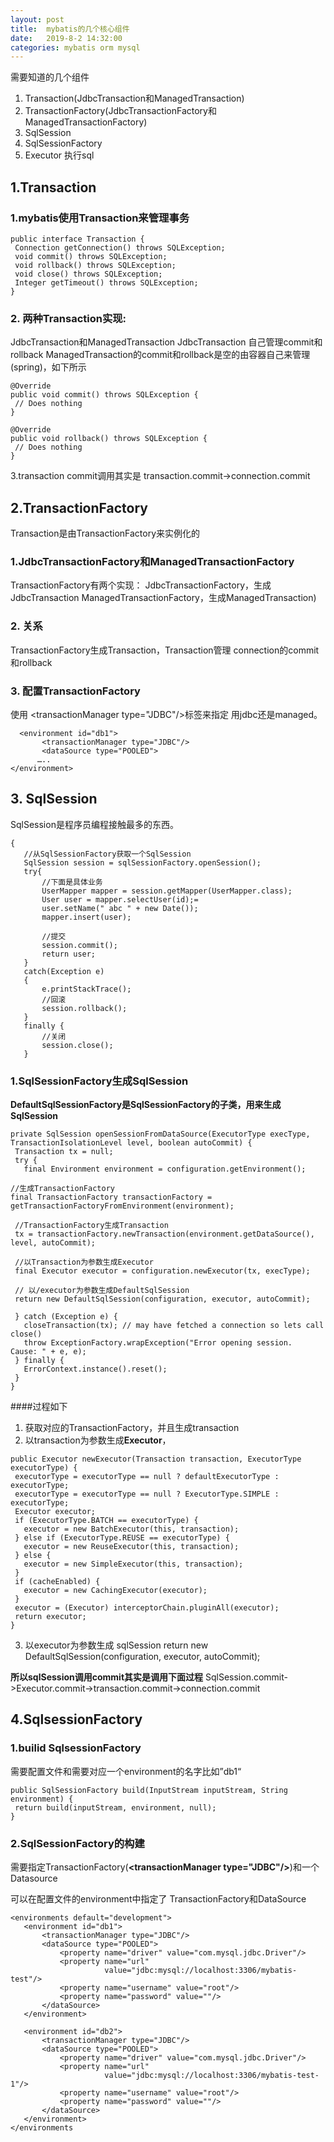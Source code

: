 ```yaml
---
layout: post
title:  mybatis的几个核心组件
date:   2019-8-2 14:32:00
categories: mybatis orm mysql
---
```


需要知道的几个组件
1. Transaction(JdbcTransaction和ManagedTransaction)
2. TransactionFactory(JdbcTransactionFactory和ManagedTransactionFactory)
3. SqlSession
4. SqlSessionFactory
5. Executor 执行sql

## 1.Transaction
###  1.mybatis使用Transaction来管理事务
```
public interface Transaction { 
 Connection getConnection() throws SQLException;
 void commit() throws SQLException;
 void rollback() throws SQLException;
 void close() throws SQLException;
 Integer getTimeout() throws SQLException;
}
```

### 2. 两种Transaction实现:
JdbcTransaction和ManagedTransaction
JdbcTransaction 自己管理commit和rollback
ManagedTransaction的commit和rollback是空的由容器自己来管理(spring)，如下所示
```
@Override
public void commit() throws SQLException {
 // Does nothing
}

@Override
public void rollback() throws SQLException {
 // Does nothing
}
```
3.transaction commit调用其实是
transaction.commit->connection.commit




## 2.TransactionFactory
Transaction是由TransactionFactory来实例化的

### 1.JdbcTransactionFactory和ManagedTransactionFactory
TransactionFactory有两个实现：
JdbcTransactionFactory，生成JdbcTransaction
ManagedTransactionFactory，生成ManagedTransaction)

### 2. 关系
TransactionFactory生成Transaction，Transaction管理 connection的commit和rollback

### 3. 配置TransactionFactory

使用 \<transactionManager type="JDBC"/>标签来指定 用jdbc还是managed。

```
  <environment id="db1">
       <transactionManager type="JDBC"/>
       <dataSource type="POOLED">
      …..
</environment>
```



## 3. SqlSession
SqlSession是程序员编程接触最多的东西。
```public static  User query(int id)
{
   //从SqlSessionFactory获取一个SqlSession
   SqlSession session = sqlSessionFactory.openSession();
   try{
       //下面是具体业务
       UserMapper mapper = session.getMapper(UserMapper.class);
       User user = mapper.selectUser(id);=
       user.setName(" abc " + new Date());
       mapper.insert(user);

       //提交
       session.commit();
       return user;
   }
   catch(Exception e)
   {
       e.printStackTrace();
       //回滚
       session.rollback();
   }
   finally {
       //关闭
       session.close();
   }
```
### 1.SqlSessionFactory生成SqlSession
**DefaultSqlSessionFactory是SqlSessionFactory的子类，用来生成SqlSession**
```
private SqlSession openSessionFromDataSource(ExecutorType execType, TransactionIsolationLevel level, boolean autoCommit) {
 Transaction tx = null;
 try {
   final Environment environment = configuration.getEnvironment();

//生成TransactionFactory
final TransactionFactory transactionFactory = getTransactionFactoryFromEnvironment(environment);

 //TransactionFactory生成Transaction
 tx = transactionFactory.newTransaction(environment.getDataSource(), level, autoCommit);

 //以Transaction为参数生成Executor
 final Executor executor = configuration.newExecutor(tx, execType);

 // 以/executor为参数生成DefaultSqlSession
 return new DefaultSqlSession(configuration, executor, autoCommit);

 } catch (Exception e) {
   closeTransaction(tx); // may have fetched a connection so lets call close()
   throw ExceptionFactory.wrapException("Error opening session.  Cause: " + e, e);
 } finally {
   ErrorContext.instance().reset();
 }
}

```
####过程如下
1. 获取对应的TransactionFactory，并且生成transaction
2. 以transaction为参数生成**Executor**，
```
public Executor newExecutor(Transaction transaction, ExecutorType executorType) {
 executorType = executorType == null ? defaultExecutorType : executorType;
 executorType = executorType == null ? ExecutorType.SIMPLE : executorType;
 Executor executor;
 if (ExecutorType.BATCH == executorType) {
   executor = new BatchExecutor(this, transaction);
 } else if (ExecutorType.REUSE == executorType) {
   executor = new ReuseExecutor(this, transaction);
 } else {
   executor = new SimpleExecutor(this, transaction);
 }
 if (cacheEnabled) {
   executor = new CachingExecutor(executor);
 }
 executor = (Executor) interceptorChain.pluginAll(executor);
 return executor;
}
```
3. 以executor为参数生成 sqlSession
return new DefaultSqlSession(configuration, executor, autoCommit);

**所以sqlSession调用commit其实是调用下面过程**
SqlSession.commit->Executor.commit->transaction.commit->connection.commit



## 4.SqlsessionFactory

### 1.builid SqlsessionFactory
需要配置文件和需要对应一个environment的名字比如”db1“
```
public SqlSessionFactory build(InputStream inputStream, String environment) {
 return build(inputStream, environment, null);
}
```

### 2.SqlSessionFactory的构建
需要指定TransactionFactory(**\<transactionManager type="JDBC"/>**)和一个Datasource  

可以在配置文件的environment中指定了 TransactionFactory和DataSource
```
<environments default="development">
   <environment id="db1">
       <transactionManager type="JDBC"/>
       <dataSource type="POOLED">
           <property name="driver" value="com.mysql.jdbc.Driver"/>
           <property name="url"
                     value="jdbc:mysql://localhost:3306/mybatis-test"/>
           <property name="username" value="root"/>
           <property name="password" value=""/>
       </dataSource>
   </environment>

   <environment id="db2">
       <transactionManager type="JDBC"/>
       <dataSource type="POOLED">
           <property name="driver" value="com.mysql.jdbc.Driver"/>
           <property name="url"
                     value="jdbc:mysql://localhost:3306/mybatis-test-1"/>
           <property name="username" value="root"/>
           <property name="password" value=""/>
       </dataSource>
   </environment>
</environments
```

